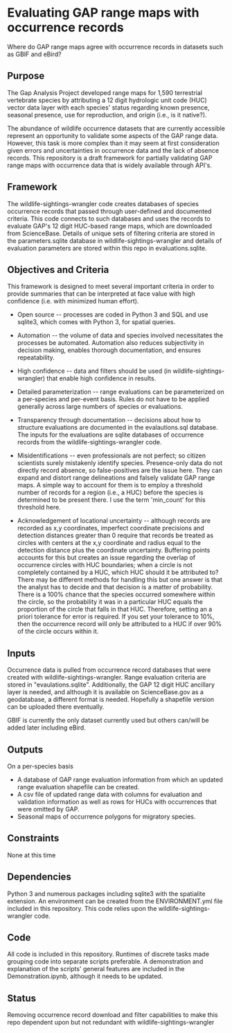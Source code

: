 # Evaluating GAP range maps with occurrence records
Where do GAP range maps agree with occurrence records in datasets such as GBIF and eBird?

## Purpose
The Gap Analysis Project developed range maps for 1,590 terrestrial vertebrate species by attributing a 12 digit hydrologic unit code (HUC) vector data layer with each species' status regarding known presence, seasonal presence, use for reproduction, and origin (i.e., is it native?).  

The abundance of wildlife occurrence datasets that are currently accessible represent an opportunity to validate some aspects of the GAP range data.  However, this task is more complex than it may seem at first consideration given errors and uncertainties in occurrence data and the lack of absence records.  This repository is a draft framework for partially validating GAP range maps with occurrence data that is widely available through API's. 

## Framework
The wildlife-sightings-wrangler code creates databases of species occurrence records that passed through user-defined and documented criteria.  This code connects to such databases and uses the records to evaluate GAP's 12 digit HUC-based range maps, which are downloaded from ScienceBase.  Details of unique sets of filtering criteria are stored in the parameters.sqlite database in wildlife-sightings-wrangler and details of evaluation parameters are stored within this repo in evaluations.sqlite.

## Objectives and Criteria
This framework is designed to meet several important criteria in order to provide summaries that can be interpreted at face value with high confidence (i.e. with minimized human effort).

* Open source -- processes are coded in Python 3 and SQL and use sqlite3, which comes with Python 3, for spatial queries.

* Automation -- the volume of data and species involved necessitates the processes be automated. Automation also reduces subjectivity in decision making, enables thorough documentation, and ensures repeatability.

* High confidence -- data and filters should be used (in wildlife-sightings-wrangler) that enable high confidence in results.

* Detailed parameterization -- range evaluations can be parameterized on a per-species and per-event basis. Rules do not have to be applied generally across large numbers of species or evaluations.

* Transparency through documentation -- decisions about how to structure evaluations are documented in the evalautions.sql database.  The inputs for the evaluations are sqlite databases of occurrence records from the wildlife-sightings-wrangler code.
 
* Misidentifications -- even professionals are not perfect; so citizen scientists surely mistakenly identify species.  Presence-only data do not directly record absence, so false-positives are the issue here.  They can expand and distort range delineations and falsely validate GAP range maps.  A simple way to account for them is to employ a threshold number of records for a region (i.e., a HUC) before the species is determined to be present there.  I use the term 'min_count' for this threshold here.

* Acknowledgement of locational uncertainty -- although records are recorded as x,y coordinates, imperfect coordinate precisions and detection distances greater than 0 require that records be treated as circles with centers at the x,y coordinate and radius equal to the detection distance plus the coordinate uncertainty.  Buffering points accounts for this but creates an issue regarding the overlap of occurrence circles with HUC boundaries; when a circle is not completely contained by a HUC, which HUC should it be attributed to?  There may be different methods for handling this but one answer is that the analyst has to decide and that decision is a matter of probability.  There is a 100% chance that the species occurred somewhere within the circle, so the probability it was in a particular HUC equals the proportion of the circle that falls in that HUC.  Therefore, setting an a priori tolerance for error is required.  If you set your tolerance to 10%, then the occurrence record will only be attributed to a HUC if over 90% of the circle occurs within it.  


## Inputs
Occurrence data is pulled from occurrence record databases that were created with wildlife-sightings-wrangler.  Range evaluation criteria are stored in "evaulations.sqlite".  Additionally, the GAP 12 digit HUC ancillary layer is needed, and although it is available on ScienceBase.gov as a geodatabase, a different format is needed.  Hopefully a shapefile version can be uploaded there eventually.

GBIF is currently the only dataset currently used but others can/will be added later including eBird.

## Outputs
On a per-species basis
* A database of GAP range evaluation information from which an updated range evaluation shapefile can be created.
* A csv file of updated range data with columns for evaluation and validation information as well as rows for HUCs with occurrences that were omitted by GAP.
* Seasonal maps of occurrence polygons for migratory species.

## Constraints
None at this time

## Dependencies
Python 3 and numerous packages including sqlite3 with the spatialite extension.  An environment can be created from the ENVIRONMENT.yml file included in this repository.  This code relies upon the wildlife-sightings-wrangler code.  

## Code
All code is included in this repository.  Runtimes of discrete tasks made grouping code into separate scripts preferable.  A demonstration and explanation of the scripts' general features are included in the Demonstration.ipynb, although it needs to be updated.

## Status
Removing occurrence record download and filter capabilities to make this repo dependent upon but not redundant with wildlife-sightings-wrangler
